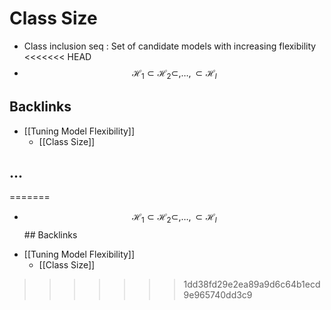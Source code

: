 # Class Size
- Class inclusion seq : Set of candidate models with increasing flexibility
<<<<<<< HEAD
- $$\mathcal{H}_{1} \subset  \mathcal{H}_{2} \subset, …, \subset \mathcal{H}_{l} $$



## Backlinks
* [[Tuning Model Flexibility]]
	* [[Class Size]]

## ...
=======
- $$\mathcal{H}_{1} \subset  \mathcal{H}_{2} \subset, …, \subset \mathcal{H}_{l} $$## Backlinks
* [[Tuning Model Flexibility]]
	* [[Class Size]]

>>>>>>> 1dd38fd29e2ea89a9d6c64b1ecd9e965740dd3c9
